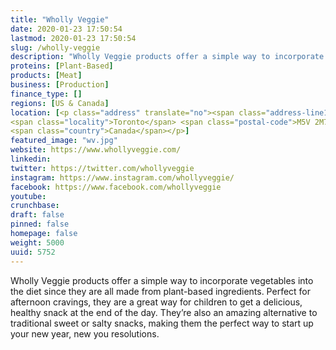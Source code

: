 ```yaml
---
title: "Wholly Veggie"
date: 2020-01-23 17:50:54
lastmod: 2020-01-23 17:50:54
slug: /wholly-veggie
description: "Wholly Veggie products offer a simple way to incorporate vegetables into the diet since they are all made from plant-based ingredients. Perfect for afternoon cravings, they are a great way for children to get a delicious, healthy snack at the end of the day. They’re also an amazing alternative to traditional sweet or salty snacks, making them the perfect way to start up your new year, new you resolutions."
proteins: [Plant-Based]
products: [Meat]
business: [Production]
finance_type: []
regions: [US & Canada]
location: [<p class="address" translate="no"><span class="address-line1">Portland Street</span><br>
<span class="locality">Toronto</span> <span class="postal-code">M5V 2M7</span><br>
<span class="country">Canada</span></p>]
featured_image: "wv.jpg"
website: https://www.whollyveggie.com/
linkedin: 
twitter: https://twitter.com/whollyveggie
instagram: https://www.instagram.com/whollyveggie/
facebook: https://www.facebook.com/whollyveggie
youtube: 
crunchbase: 
draft: false
pinned: false
homepage: false
weight: 5000
uuid: 5752
---
```

Wholly Veggie products offer a simple way to incorporate vegetables into the diet since they are all made from plant-based ingredients. Perfect for afternoon cravings, they are a great way for children to get a delicious, healthy snack at the end of the day. They’re also an amazing alternative to traditional sweet or salty snacks, making them the perfect way to start up your new year, new you resolutions.
